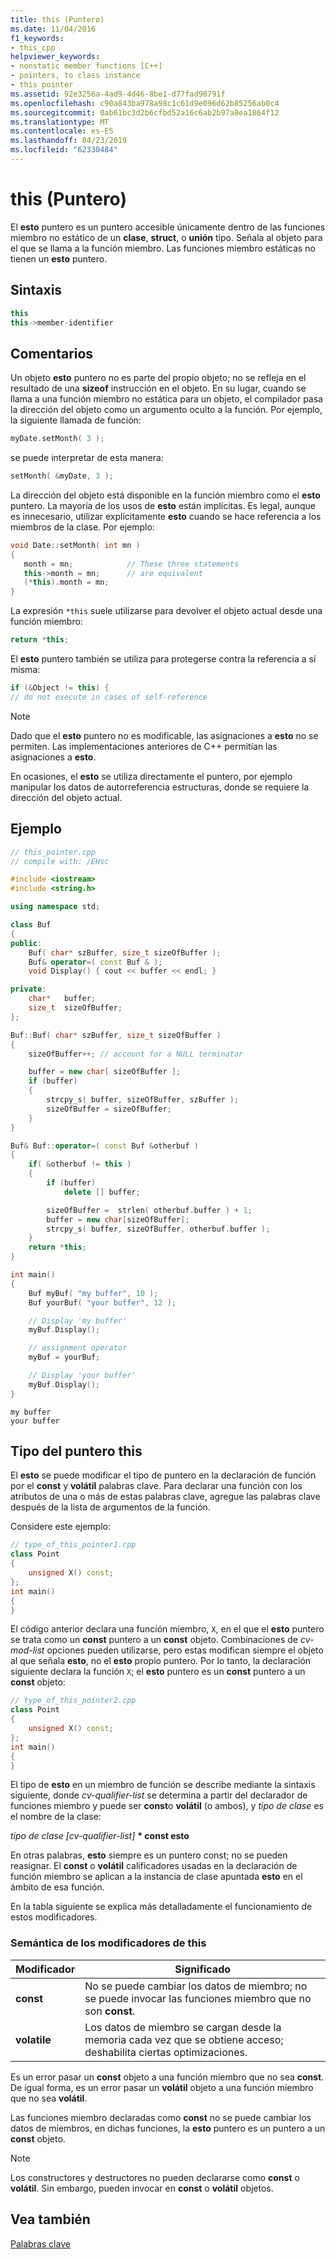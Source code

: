 ```yaml
---
title: this (Puntero)
ms.date: 11/04/2016
f1_keywords:
- this_cpp
helpviewer_keywords:
- nonstatic member functions [C++]
- pointers, to class instance
- this pointer
ms.assetid: 92e3256a-4ad9-4d46-8be1-d77fad90791f
ms.openlocfilehash: c90a843ba978a98c1c61d9e096d62b85256ab0c4
ms.sourcegitcommit: 0ab61bc3d2b6cfbd52a16c6ab2b97a8ea1864f12
ms.translationtype: MT
ms.contentlocale: es-ES
ms.lasthandoff: 04/23/2019
ms.locfileid: "62330484"
---
```

# <a name="this-pointer"></a>this (Puntero)

El **esto** puntero es un puntero accesible únicamente dentro de las funciones miembro no estático de un **clase**, **struct**, o **unión** tipo. Señala al objeto para el que se llama a la función miembro. Las funciones miembro estáticas no tienen un **esto** puntero.

## <a name="syntax"></a>Sintaxis

```cpp
this
this->member-identifier
```

## <a name="remarks"></a>Comentarios

Un objeto **esto** puntero no es parte del propio objeto; no se refleja en el resultado de una **sizeof** instrucción en el objeto. En su lugar, cuando se llama a una función miembro no estática para un objeto, el compilador pasa la dirección del objeto como un argumento oculto a la función. Por ejemplo, la siguiente llamada de función:

```cpp
myDate.setMonth( 3 );
```

se puede interpretar de esta manera:

```cpp
setMonth( &myDate, 3 );
```

La dirección del objeto está disponible en la función miembro como el **esto** puntero. La mayoría de los usos de **esto** están implícitas. Es legal, aunque es innecesario, utilizar explícitamente **esto** cuando se hace referencia a los miembros de la clase. Por ejemplo:

```cpp
void Date::setMonth( int mn )
{
   month = mn;            // These three statements
   this->month = mn;      // are equivalent
   (*this).month = mn;
}
```

La expresión `*this` suele utilizarse para devolver el objeto actual desde una función miembro:

```cpp
return *this;
```

El **esto** puntero también se utiliza para protegerse contra la referencia a sí misma:

```cpp
if (&Object != this) {
// do not execute in cases of self-reference
```

> [!NOTE]
>  Dado que el **esto** puntero no es modificable, las asignaciones a **esto** no se permiten. Las implementaciones anteriores de C++ permitían las asignaciones a **esto**.

En ocasiones, el **esto** se utiliza directamente el puntero, por ejemplo manipular los datos de autorreferencia estructuras, donde se requiere la dirección del objeto actual.

## <a name="example"></a>Ejemplo

```cpp
// this_pointer.cpp
// compile with: /EHsc

#include <iostream>
#include <string.h>

using namespace std;

class Buf
{
public:
    Buf( char* szBuffer, size_t sizeOfBuffer );
    Buf& operator=( const Buf & );
    void Display() { cout << buffer << endl; }

private:
    char*   buffer;
    size_t  sizeOfBuffer;
};

Buf::Buf( char* szBuffer, size_t sizeOfBuffer )
{
    sizeOfBuffer++; // account for a NULL terminator

    buffer = new char[ sizeOfBuffer ];
    if (buffer)
    {
        strcpy_s( buffer, sizeOfBuffer, szBuffer );
        sizeOfBuffer = sizeOfBuffer;
    }
}

Buf& Buf::operator=( const Buf &otherbuf )
{
    if( &otherbuf != this )
    {
        if (buffer)
            delete [] buffer;

        sizeOfBuffer =  strlen( otherbuf.buffer ) + 1;
        buffer = new char[sizeOfBuffer];
        strcpy_s( buffer, sizeOfBuffer, otherbuf.buffer );
    }
    return *this;
}

int main()
{
    Buf myBuf( "my buffer", 10 );
    Buf yourBuf( "your buffer", 12 );

    // Display 'my buffer'
    myBuf.Display();

    // assignment operator
    myBuf = yourBuf;

    // Display 'your buffer'
    myBuf.Display();
}
```

```Output
my buffer
your buffer
```

## <a name="type-of-the-this-pointer"></a>Tipo del puntero this

El **esto** se puede modificar el tipo de puntero en la declaración de función por el **const** y **volátil** palabras clave. Para declarar una función con los atributos de una o más de estas palabras clave, agregue las palabras clave después de la lista de argumentos de la función.

Considere este ejemplo:

```cpp
// type_of_this_pointer1.cpp
class Point
{
    unsigned X() const;
};
int main()
{
}
```

El código anterior declara una función miembro, `X`, en el que el **esto** puntero se trata como un **const** puntero a un **const** objeto. Combinaciones de *cv-mod-list* opciones pueden utilizarse, pero estas modifican siempre el objeto al que señala **esto**, no el **esto** propio puntero. Por lo tanto, la declaración siguiente declara la función `X`; el **esto** puntero es un **const** puntero a un **const** objeto:

```cpp
// type_of_this_pointer2.cpp
class Point
{
    unsigned X() const;
};
int main()
{
}
```

El tipo de **esto** en un miembro de función se describe mediante la sintaxis siguiente, donde *cv-qualifier-list* se determina a partir del declarador de funciones miembro y puede ser **const**o **volátil** (o ambos), y *tipo de clase* es el nombre de la clase:

*tipo de clase [cv-qualifier-list]* **&#42; const esto**

En otras palabras, **esto** siempre es un puntero const; no se pueden reasignar.  El **const** o **volátil** calificadores usadas en la declaración de función miembro se aplican a la instancia de clase apuntada **esto** en el ámbito de esa función.

En la tabla siguiente se explica más detalladamente el funcionamiento de estos modificadores.

### <a name="semantics-of-this-modifiers"></a>Semántica de los modificadores de this

|Modificador|Significado|
|--------------|-------------|
|**const**|No se puede cambiar los datos de miembro; no se puede invocar las funciones miembro que no son **const**.|
|**volatile**|Los datos de miembro se cargan desde la memoria cada vez que se obtiene acceso; deshabilita ciertas optimizaciones.|

Es un error pasar un **const** objeto a una función miembro que no sea **const**. De igual forma, es un error pasar un **volátil** objeto a una función miembro que no sea **volátil**.

Las funciones miembro declaradas como **const** no se puede cambiar los datos de miembros, en dichas funciones, la **esto** puntero es un puntero a un **const** objeto.

> [!NOTE]
>  Los constructores y destructores no pueden declararse como **const** o **volátil**. Sin embargo, pueden invocar en **const** o **volátil** objetos.

## <a name="see-also"></a>Vea también

[Palabras clave](../cpp/keywords-cpp.md)